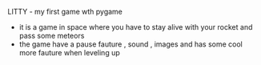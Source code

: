 LITTY - my first game wth pygame 
- it is a game in space where you have to stay alive with your rocket and pass some meteors 
- the game have a pause fauture , sound , images and has some cool more fauture when leveling up
